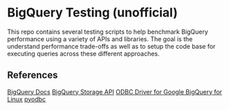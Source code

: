 # BigQuery Testing (unofficial)

This repo contains several testing scripts to help benchmark BigQuery performance using a variety of APIs and libraries. The goal is the understand performance trade-offs as well as to setup the code base for executing queries across these different approaches.

## References
[BigQuery Docs](https://cloud.google.com/bigquery/docs/)
[BigQuery Storage API](https://cloud.google.com/bigquery/docs/reference/storage/)
[ODBC Driver for Google BigQuery for Linux](https://www.simba.com/products/BigQuery/doc/ODBC_InstallGuide/linux/content/odbc/intro.htm)
[pyodbc](https://github.com/mkleehammer/pyodbc)
